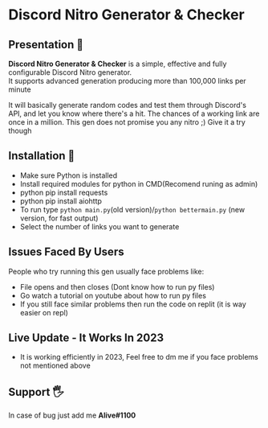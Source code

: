 # Discord Nitro Generator & Checker

## Presentation 📖
**Discord Nitro Generator & Checker** is a simple, effective and fully configurable Discord Nitro generator.  
It supports advanced generation producing more than 100,000 links per minute

It will basically generate random codes and test them through Discord's API, and let you know where there's a hit.
The chances of a working link are once in a million. This gen does not promise you any nitro ;) Give it a try though

## Installation 💾

- Make sure Python is installed
- Install required modules for python in CMD(Recomend runing as admin)
- python pip install requests
- python pip install aiohttp
- To run type `python main.py`(old version)/`python bettermain.py` (new version, for fast output)
- Select the number of links you want to generate

## Issues Faced By Users
People who try running this gen usually face problems like:
- File opens and then closes (Dont know how to run py files)
- Go watch a tutorial on youtube about how to run py files
- If you still face similar problems then run the code on replit (it is way easier on repl)

## Live Update - It Works In 2023
- It is working efficiently in 2023, Feel free to dm me if you face problems not mentioned above

## Support 🖐
In case of bug just add me **Alive#1100**

